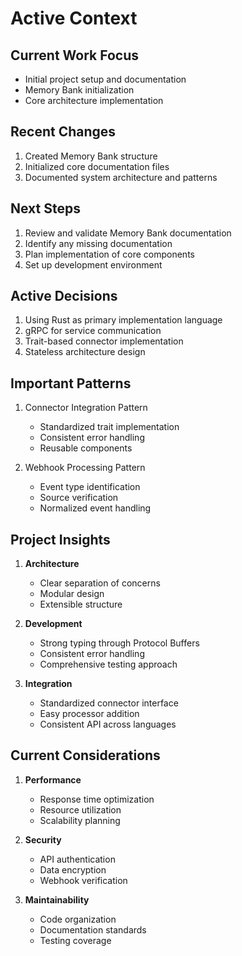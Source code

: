 # Active Context

## Current Work Focus
- Initial project setup and documentation
- Memory Bank initialization
- Core architecture implementation

## Recent Changes
1. Created Memory Bank structure
2. Initialized core documentation files
3. Documented system architecture and patterns

## Next Steps
1. Review and validate Memory Bank documentation
2. Identify any missing documentation
3. Plan implementation of core components
4. Set up development environment

## Active Decisions
1. Using Rust as primary implementation language
2. gRPC for service communication
3. Trait-based connector implementation
4. Stateless architecture design

## Important Patterns
1. Connector Integration Pattern
   - Standardized trait implementation
   - Consistent error handling
   - Reusable components

2. Webhook Processing Pattern
   - Event type identification
   - Source verification
   - Normalized event handling

## Project Insights
1. **Architecture**
   - Clear separation of concerns
   - Modular design
   - Extensible structure

2. **Development**
   - Strong typing through Protocol Buffers
   - Consistent error handling
   - Comprehensive testing approach

3. **Integration**
   - Standardized connector interface
   - Easy processor addition
   - Consistent API across languages

## Current Considerations
1. **Performance**
   - Response time optimization
   - Resource utilization
   - Scalability planning

2. **Security**
   - API authentication
   - Data encryption
   - Webhook verification

3. **Maintainability**
   - Code organization
   - Documentation standards
   - Testing coverage 